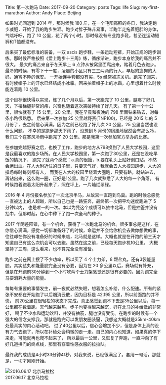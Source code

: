 Title: 第一次跑马
Date: 2017-09-20
Category: posts
Tags: life
Slug: my-first-marathon
Author: Andy
Place: Beijing

如果时光回退到 2014 年，那时候我 180 斤，在一个艳阳高照的冬日，我决定跑步减肥，开始了我的跑步生涯。跑步对胖子殊非易事，半跑半走拖着肥胖的身体，
气喘吁吁，跑了 10 公里，花了两个小时。那时候没有专业跑步鞋，甚至连运动短裤和T恤都没有。
 
后来买了最低标准的装备，一双 ascis 跑步鞋，一条运动短裤，开始正规的跑步训练。那时候严格按照《爱上跑步十三周》练，循序渐进，跑步本身给我的痛苦并不很大。
最大的痛苦来自于冬天早上 6 点钟从被窝里面爬出来，踏着月色去跑步。最冷的时候，有零下十一度，凌晨的小区只有三三两两的行人，早起的遛狗的大妈，通宵不睡的保安。
一开始连手套都没有买，5s 经常被冻关机。跑完了回来，有时候帽子上的汗水已经结成小冰霜。回来拍着帽子上的冰霜，心里想着什么时候能连着跑 10 公里。

这个目标很快得以实现，练了几个月以后，第一次跑完了 10 公里，腿疼了好几天，下楼梯腿非常的疼，兴奋也随着这次突破持续了好几天。
有了第一个十公里，很快就有了 15 公里，20 公里。我在早晨和夜晚的 798 里面钻来钻去，对每条小路很熟悉。
后来第一次参加 25 公里越野赛(TNF100)，已经是 2015 年的 5 月份了，去之前信心满满，因为之前已经跑了好几次 20 公里，25 公里当然也没什么问题。
不幸的是跑步那天下雨了，没想到 5 月份的凤凰岭居然会有那么冷，我们三个在寒风冷雨中跑完了 20 公里。那是我第一次参加官方举办的比赛。

在参加完越野赛之后，也换了工作，跑步的地方从798换到了人民大学校园，这里是我最喜欢的跑步场所。在人民大学校园里，第一次跑了30公里，还是在没吃早饭的情况下，
跑完了就两个感觉：a.真的很饿，b.要在乳头上贴好创口贴，不然会磨出血。在人大附近住的日子里，只要天气好，我就会去人大校园跑步，人大的操场每时每刻都有人，
而我在人大的校园里绕着大圈跑，只要有路，就钻进去，再钻出来，这么跑一圈，正好是1公里。跑了几次就熟悉了人大的每一个角落。
有时候跑着跑着太阳升起来了，照在坪上，一片灿烂翠绿。

2016 年 4 月份报名参加了一次北京半马，从故宫一直跑到鸟巢。跑的时候总感觉一直被边上的人超越，所以自己也是一路狂奔，最终第一次把平均速度跑进了 5 分钟以内，
也是唯一的一次。本以为凭这个成绩可以抽中北马，但是抽签并没有抽中，但那时起，在心中种下了跑一次全马的种子。

2017 年阴差阳错，有一个机会，获得了一次跑北马的机会。很多事总是这样，在你信心满满，感觉一切都准备好了的时候，命运并不会给你机会去做你想做的事，
往往却在你没有准备好的时候来临，北马就是这样。大概也就是在开跑的前三天才知道自己有这么次机会可以去跑。虽然在这之前，已经每天跑步机10公里，
大概坚持了三周，这么看来，也不算完全没有准备。

跑步之前在网上搜了不少功率，所以买了 4 个士力架，8 颗盐丸，还有3袋能量胶。其实盐丸和能量胶完全没有必要，因为在 20 多公里以后，赛场就有补充，
但是在开跑前30分钟到一个小时吃两个士力架感觉还是很有必要的，因为跑完全马要消耗大量的能量。

每每有重要的事情发生，前一夜就必然失眠，想着怎么补给，什么配速。所有的紧张不安都在开始跑了以后烟消云散，因为目标是 42.195 公里，所以前面跑的并不快，
前20公里在很轻松的状态下完成。真正感觉到跑不下去是35公里以后，每一公里都在数着跑。天气越来越热，步子也变得越来越沉，好在北马的补给做的非常好，
喝了不少水和运动饮料，并没有抽筋，腿也没有受伤。在跑步的时候有一个强大的信念支撑我，那就是跑完可以发朋友圈装逼，我想这大概就是35km-40km处最真实的内心活动吧。
过了40公里以后，信心会增加不少，但是身体上真的没有力气去跑了，所以在补给处会稍微的走一走。自己的内心也知道，如果真的停下来走，可能就再也爬不起来了，
所以最后一公里，又恢复了奔跑，一直冲向了有好几道拱门的终点线，那里有穿着性感衣服的拉拉队。

最终我的成绩是4小时33分钟41秒，对我来说，已经很满足了。套用一句话，那就是，一切才刚刚开始。

<div class="figure"> 
    <img src="/static/images/first_marathon_transcript.jpg" alt="2016.06.17 北京马拉松"/>
    <div class="caption">2017.06.17 北京马拉松</div>
</div>
